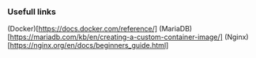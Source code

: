 ### Usefull links
(Docker)[https://docs.docker.com/reference/]
(MariaDB)[https://mariadb.com/kb/en/creating-a-custom-container-image/]
(Nginx)[https://nginx.org/en/docs/beginners_guide.html]
